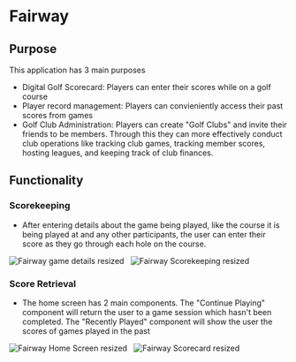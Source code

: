 # Fairway

## Purpose
This application has 3 main purposes
- Digital Golf Scorecard: Players can enter their scores while on a golf course
- Player record management: Players can convieniently access their past scores from games
- Golf Club Administration: Players can create "Golf Clubs" and invite their friends to be members. Through this they can more effectively conduct club operations like tracking club games, tracking member scores, hosting leagues, and keeping track of club finances.

## Functionality

### Scorekeeping
- After entering details about the game being played, like the course it is being played at and any other participants, the user can enter their score as they go through each hole on the course.

 ![Fairway game details resized](https://github.com/user-attachments/assets/144b918d-c9a6-4e7f-b0cf-5d90e4b59385) &nbsp; ![Fairway Scorekeeping resized](https://github.com/user-attachments/assets/6f2d57ca-2ac7-4766-b3c0-568c5c82bf4f)

### Score Retrieval
- The home screen has 2 main components. The "Continue Playing" component will return the user to a game session which hasn't been completed. The "Recently Played" component will show the user the scores of games played in the past

![Fairway Home Screen resized](https://github.com/user-attachments/assets/4ed0a2eb-3236-4be9-9d6f-c82c9819ea68)  &nbsp;  ![Fairway Scorecard resized](https://github.com/user-attachments/assets/5842029f-c761-4e98-be2c-f225be7ef492)



